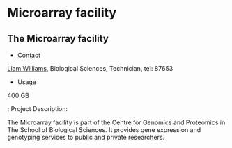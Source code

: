 # Microarray facility

## The Microarray facility

- Contact

[Liam Williams](mailto:lc.williams@auckland.ac.nz), Biological Sciences, Technician, tel: 87653
- Usage

400 GB 

; Project Description:

The Microarray facility is part of the Centre for Genomics and Proteomics in The School of Biological Sciences. It provides gene expression and genotyping services to public and private researchers.
